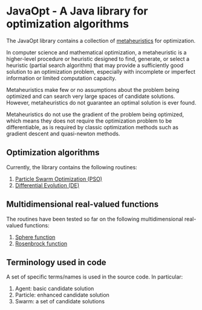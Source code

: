 # JavaOpt - A Java library for optimization algorithms

The JavaOpt library contains a collection of [metaheuristics](https://en.wikipedia.org/wiki/Metaheuristic) for optimization.

In computer science and mathematical optimization, a metaheuristic is a higher-level procedure or heuristic designed to find, generate, or select a heuristic (partial search algorithm) that may provide a sufficiently good solution to an optimization problem, especially with incomplete or imperfect information or limited computation capacity.

Metaheuristics make few or no assumptions about the problem being optimized and can search very large spaces of candidate solutions. However, metaheuristics do not guarantee an optimal solution is ever found.

Metaheuristics do not use the gradient of the problem being optimized, which means they does not require the optimization problem to be differentiable, as is required by classic optimization methods such as gradient descent and quasi-newton methods.

## Optimization algorithms

Currently, the library contains the following routines:

1. [Particle Swarm Optimization (PSO)](https://en.wikipedia.org/wiki/Particle_swarm_optimization)
2. [Differential Evolution (DE)](https://en.wikipedia.org/wiki/Differential_evolution)

## Multidimensional real-valued functions

The routines have been tested so far on the following multidimensional real-valued functions:

1. [Sphere function](https://www.sfu.ca/~ssurjano/spheref.html)
2. [Rosenbrock function](https://en.wikipedia.org/wiki/Rosenbrock_function)

## Terminology used in code

A set of specific terms/names is used in the source code. In particular:

1. Agent: basic candidate solution
2. Particle: enhanced candidate solution
3. Swarm: a set of candidate solutions